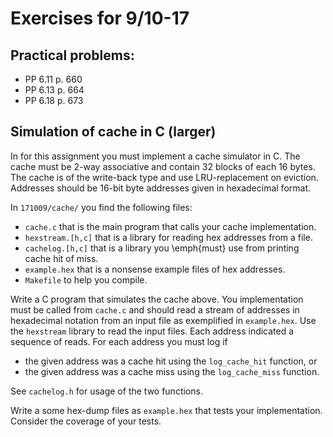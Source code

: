 # Exercises for 9/10-17

## Practical problems:
* PP 6.11 p. 660
* PP 6.13 p. 664
* PP 6.18 p. 673

## Simulation of cache in C (larger)
In for this assignment you must implement a cache simulator in C. 
The cache must be 2-way associative and contain 32 blocks of each 16 bytes. The cache is of the write-back type and use LRU-replacement on eviction.
Addresses should be 16-bit byte addresses given in hexadecimal format.

In `171009/cache/` you find the following files:
 * `cache.c` that is the main program that calls your cache implementation.
 * `hexstream.[h,c]` that is a library for reading hex addresses from a file.
 * `cachelog.[h,c]` that is a library you \emph{must} use from printing cache hit of miss.
 * `example.hex` that is a nonsense example files of hex addresses.
 * `Makefile` to help you compile.

Write a C program that simulates the cache above. You implementation must be called from `cache.c` and should read
a stream of addresses in hexadecimal notation from an input file as exemplified in `example.hex`. Use the `hexstream`
library to read the input files. Each address indicated a sequence of reads. For each address you must log if

 * the given address was a cache hit using the `log_cache_hit` function, or
 * the given address was a cache miss using the `log_cache_miss` function.

See `cachelog.h` for usage of the two functions.

Write a some hex-dump files as `example.hex` that tests your implementation. Consider the coverage of your tests.
